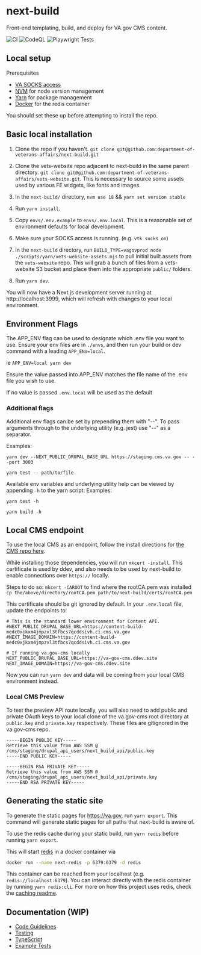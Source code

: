 # next-build

Front-end templating, build, and deploy for VA.gov CMS content.

![CI](https://github.com/department-of-veterans-affairs/next-build/actions/workflows/ci.yml/badge.svg)
![CodeQL](https://github.com/department-of-veterans-affairs/next-build/actions/workflows/codeql-analysis.yml/badge.svg)
![Playwright Tests](https://github.com/department-of-veterans-affairs/next-build/actions/workflows/playwright.yml/badge.svg)

## Local setup

Prerequisites

- [VA SOCKS access](https://depo-platform-documentation.scrollhelp.site/getting-started/Internal-tools-access-via-SOCKS-proxy.1821081710.html)
- [NVM](https://github.com/nvm-sh/nvm) for node version management
- [Yarn](https://yarnpkg.com/getting-started/install) for package management
- [Docker](https://www.docker.com/products/docker-desktop/) for the redis container

You should set these up before attempting to install the repo.

## Basic local installation

1. Clone the repo if you haven't.
   `git clone git@github.com:department-of-veterans-affairs/next-build.git`

2. Clone the vets-website repo adjacent to next-build in the same parent directory. `git clone git@github.com:department-of-veterans-affairs/vets-website.git`. This is necessary to source some assets used by various FE widgets, like fonts and images.

3. In the `next-build/` directory, `nvm use 18` && `yarn set version stable`

4. Run `yarn install`.

5. Copy `envs/.env.example` to `envs/.env.local`. This is a reasonable set of environment defaults for local development.

6. Make sure your SOCKS access is running. (e.g. `vtk socks on`)

7. In the `next-build` directory, run `BUILD_TYPE=vagovprod node ./scripts/yarn/vets-website-assets.mjs` to pull initial built assets from the `vets-website` repo. This will grab a bunch of files from a vets-website S3 bucket and place them into the appropriate `public/` folders.

8. Run `yarn dev`.

You will now have a Next.js development server running at http://localhost:3999, which will refresh with changes to your local environment.

## Environment Flags

The APP_ENV flag can be used to designate which .env file you want to use. Ensure your env files are in `./envs`, and then run your build or dev command with a leading `APP_ENV=local`.

ie `APP_ENV=local yarn dev`

Ensure the value passed into APP_ENV matches the file name of the .env file you wish to use.

If no value is passed `.env.local` will be used as the default

### Additional flags

Additional env flags can be set by prepending them with "--". To pass arguments through to the underlying utility (e.g. jest) use "--" as a separator.

Examples:

```
yarn dev --NEXT_PUBLIC_DRUPAL_BASE_URL https://staging.cms.va.gov -- --port 3003
```

```
yarn test -- path/to/file
```

Available env variables and underlying utility help can be viewed by appending `-h` to the yarn script:
Examples:

```
yarn test -h
```

```
yarn build -h
```

## Local CMS endpoint

To use the local CMS as an endpoint, follow the install directions for [the CMS repo here](https://github.com/department-of-veterans-affairs/va.gov-cms/blob/main/READMES/getting-started.md).

While installing those dependencies, you will run `mkcert -install`. This certificate is used by ddev, and also
needs to be used by next-build to enable connections over `https://` locally.

Steps to do so:
`mkcert -CAROOT` to find where the rootCA.pem was installed
`cp the/above/directory/rootCA.pem path/to/next-build/certs/rootCA.pem`

This certificate should be git ignored by default. In your `.env.local` file, update the endpoints to:

```
# This is the standard lower environment for Content API.
#NEXT_PUBLIC_DRUPAL_BASE_URL=https://content-build-medc0xjkxm4jmpzxl3tfbcs7qcddsivh.ci.cms.va.gov
#NEXT_IMAGE_DOMAIN=https://content-build-medc0xjkxm4jmpzxl3tfbcs7qcddsivh.ci.cms.va.gov

# If running va.gov-cms locally
NEXT_PUBLIC_DRUPAL_BASE_URL=https://va-gov-cms.ddev.site
NEXT_IMAGE_DOMAIN=https://va-gov-cms.ddev.site
```

Now you can run `yarn dev` and data will be coming from your local CMS environment instead.

### Local CMS Preview

To test the preview API route locally, you will also need to add public and private OAuth keys to your local clone of the va.gov-cms root directory at `public.key` and `private.key` respectively. These files are gitignored in the va.gov-cms repo.

```
-----BEGIN PUBLIC KEY-----
Retrieve this value from AWS SSM @ /cms/staging/drupal_api_users/next_build_api/public.key
-----END PUBLIC KEY-----
```

```
-----BEGIN RSA PRIVATE KEY-----
Retrieve this value from AWS SSM @ /cms/staging/drupal_api_users/next_build_api/private.key
-----END RSA PRIVATE KEY-----
```

## Generating the static site

To generate the static pages for https://va.gov, run `yarn export`. This command will generate static pages for all paths that next-build is aware of.

To use the redis cache during your static build, run `yarn redis` before running `yarn export`.

This will start [redis](https://redis.io/) in a docker container via

```sh
docker run --name next-redis -p 6379:6379 -d redis
```

This container can be reached from your localhost (e.g. `redis://localhost:6379`). You can interact directly with the redis container by running `yarn redis:cli`. For more on how this project uses redis, check the [caching readme](READMEs/caching.md).

## Documentation (WIP)

- [Code Guidelines](READMEs/code-guidelines.md)
- [Testing](READMEs/testing.md)
- [TypeScript](READMEs/typescript.md)
- [Example Tests](example_tests/README.md)
